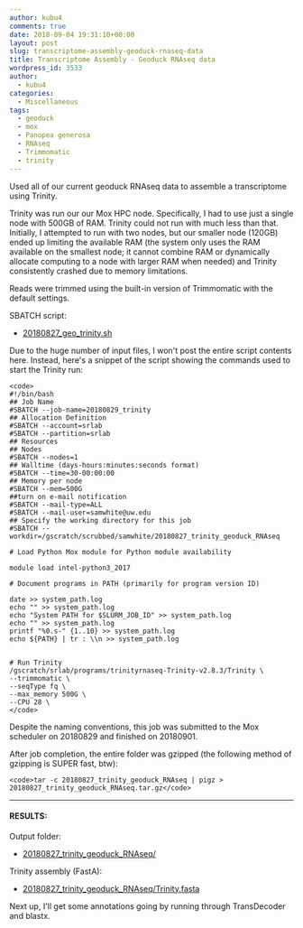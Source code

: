 ```yaml
---
author: kubu4
comments: true
date: 2018-09-04 19:31:10+00:00
layout: post
slug: transcriptome-assembly-geoduck-rnaseq-data
title: Transcriptome Assembly - Geoduck RNAseq data
wordpress_id: 3533
author:
  - kubu4
categories:
  - Miscellaneous
tags:
  - geoduck
  - mox
  - Panopea generosa
  - RNAseq
  - Trimmomatic
  - trinity
---
```


Used all of our current geoduck RNAseq data to assemble a transcriptome using Trinity.

Trinity was run our our Mox HPC node. Specifically, I had to use just a single node with 500GB of RAM. Trinity could not run with much less than that. Initially, I attempted to run with two nodes, but our smaller node (120GB) ended up limiting the available RAM (the system only uses the RAM available on the smallest node; it cannot combine RAM or dynamically allocate computing to a node with larger RAM when needed) and Trinity consistently crashed due to memory limitations.

Reads were trimmed using the built-in version of Trimmomatic with the default settings.

SBATCH script:





  * [20180827_geo_trinity.sh](https://owl.fish.washington.edu/Athaliana/20180827_trinity_geoduck_RNAseq/20180827_geo_trinity.sh)



Due to the huge number of input files, I won't post the entire script contents here. Instead, here's a snippet of the script showing the commands used to start the Trinity run:


    
    <code>
    #!/bin/bash
    ## Job Name
    #SBATCH --job-name=20180829_trinity
    ## Allocation Definition 
    #SBATCH --account=srlab
    #SBATCH --partition=srlab
    ## Resources
    ## Nodes
    #SBATCH --nodes=1
    ## Walltime (days-hours:minutes:seconds format)
    #SBATCH --time=30-00:00:00
    ## Memory per node
    #SBATCH --mem=500G
    ##turn on e-mail notification
    #SBATCH --mail-type=ALL
    #SBATCH --mail-user=samwhite@uw.edu
    ## Specify the working directory for this job
    #SBATCH --workdir=/gscratch/scrubbed/samwhite/20180827_trinity_geoduck_RNAseq
    
    # Load Python Mox module for Python module availability
    
    module load intel-python3_2017
    
    # Document programs in PATH (primarily for program version ID)
    
    date >> system_path.log
    echo "" >> system_path.log
    echo "System PATH for $SLURM_JOB_ID" >> system_path.log
    echo "" >> system_path.log
    printf "%0.s-" {1..10} >> system_path.log
    echo ${PATH} | tr : \\n >> system_path.log
    
    
    # Run Trinity
    /gscratch/srlab/programs/trinityrnaseq-Trinity-v2.8.3/Trinity \
    --trimmomatic \
    --seqType fq \
    --max_memory 500G \
    --CPU 28 \
    </code>



Despite the naming conventions, this job was submitted to the Mox scheduler on 20180829 and finished on 20180901.

After job completion, the entire folder was gzipped (the following method of gzipping is SUPER fast, btw):


    
    <code>tar -c 20180827_trinity_geoduck_RNAseq | pigz > 20180827_trinity_geoduck_RNAseq.tar.gz</code>





* * *





#### RESULTS:



Output folder:





  * [20180827_trinity_geoduck_RNAseq/](https://owl.fish.washington.edu/Athaliana/20180827_trinity_geoduck_RNAseq/)



Trinity assembly (FastA):



  * [20180827_trinity_geoduck_RNAseq/Trinity.fasta](https://owl.fish.washington.edu/Athaliana/20180827_trinity_geoduck_RNAseq/Trinity.fasta)



Next up, I'll get some annotations going by running through TransDecoder and blastx.
